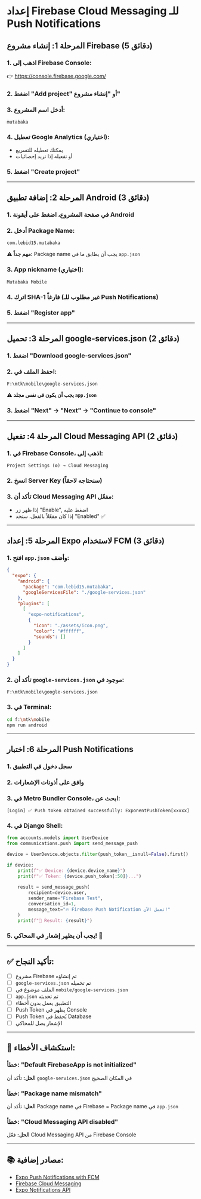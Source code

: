# إعداد Firebase Cloud Messaging للـ Push Notifications

## المرحلة 1: إنشاء مشروع Firebase (5 دقائق)

### 1. اذهب إلى Firebase Console:
👉 https://console.firebase.google.com/

### 2. اضغط "Add project" أو "إنشاء مشروع"

### 3. أدخل اسم المشروع:
```
mutabaka
```

### 4. تعطيل Google Analytics (اختياري):
- يمكنك تعطيله للتسريع
- أو تفعيله إذا تريد إحصائيات

### 5. اضغط "Create project"

---

## المرحلة 2: إضافة تطبيق Android (3 دقائق)

### 1. في صفحة المشروع، اضغط على أيقونة Android

### 2. أدخل Package Name:
```
com.lebid15.mutabaka
```

**⚠️ مهم جداً:** Package name يجب أن يطابق ما في `app.json`

### 3. App nickname (اختياري):
```
Mutabaka Mobile
```

### 4. اترك SHA-1 فارغاً (غير مطلوب للـ Push Notifications)

### 5. اضغط "Register app"

---

## المرحلة 3: تحميل google-services.json (2 دقائق)

### 1. اضغط "Download google-services.json"

### 2. احفظ الملف في:
```
F:\mtk\mobile\google-services.json
```

**⚠️ يجب أن يكون في نفس مجلد `app.json`**

### 3. اضغط "Next" → "Next" → "Continue to console"

---

## المرحلة 4: تفعيل Cloud Messaging API (2 دقائق)

### 1. في Firebase Console، اذهب إلى:
```
Project Settings (⚙️) → Cloud Messaging
```

### 2. انسخ **Server Key** (سنحتاجه لاحقاً)

### 3. تأكد أن **Cloud Messaging API** مفعّل:
- إذا ظهر زر "Enable", اضغط عليه
- إذا كان مفعّلاً بالفعل، ستجد "Enabled" ✅

---

## المرحلة 5: إعداد Expo لاستخدام FCM (3 دقائق)

### 1. افتح `app.json` وأضف:

```json
{
  "expo": {
    "android": {
      "package": "com.lebid15.mutabaka",
      "googleServicesFile": "./google-services.json"
    },
    "plugins": [
      [
        "expo-notifications",
        {
          "icon": "./assets/icon.png",
          "color": "#ffffff",
          "sounds": []
        }
      ]
    ]
  }
}
```

### 2. تأكد أن `google-services.json` موجود في:
```
F:\mtk\mobile\google-services.json
```

### 3. في Terminal:
```bash
cd f:\mtk\mobile
npm run android
```

---

## المرحلة 6: اختبار Push Notifications

### 1. سجل دخول في التطبيق

### 2. وافق على أذونات الإشعارات

### 3. في Metro Bundler Console، ابحث عن:
```
[Login] ✅ Push token obtained successfully: ExponentPushToken[xxxxx]
```

### 4. في Django Shell:
```python
from accounts.models import UserDevice
from communications.push import send_message_push

device = UserDevice.objects.filter(push_token__isnull=False).first()

if device:
    print(f"✅ Device: {device.device_name}")
    print(f"✅ Token: {device.push_token[:50]}...")
    
    result = send_message_push(
        recipient=device.user,
        sender_name="Firebase Test",
        conversation_id=1,
        message_text="🔥 Firebase Push Notification تعمل الآن!"
    )
    print(f"📩 Result: {result}")
```

### 5. يجب أن يظهر إشعار في المحاكي! 🔔

---

## ✅ تأكيد النجاح:

- [ ] مشروع Firebase تم إنشاؤه
- [ ] `google-services.json` تم تحميله
- [ ] الملف موضوع في `mobile/google-services.json`
- [ ] `app.json` تم تحديثه
- [ ] التطبيق يعمل بدون أخطاء
- [ ] Push Token يظهر في Console
- [ ] Push Token يُحفظ في Database
- [ ] الإشعار يصل للمحاكي

---

## 🐛 استكشاف الأخطاء:

### خطأ: "Default FirebaseApp is not initialized"
**الحل:** تأكد أن `google-services.json` في المكان الصحيح

### خطأ: "Package name mismatch"
**الحل:** تأكد أن Package name في Firebase = Package name في `app.json`

### خطأ: "Cloud Messaging API disabled"
**الحل:** فعّل Cloud Messaging API من Firebase Console

---

## 📚 مصادر إضافية:

- [Expo Push Notifications with FCM](https://docs.expo.dev/push-notifications/fcm-credentials/)
- [Firebase Cloud Messaging](https://firebase.google.com/docs/cloud-messaging)
- [Expo Notifications API](https://docs.expo.dev/versions/latest/sdk/notifications/)
